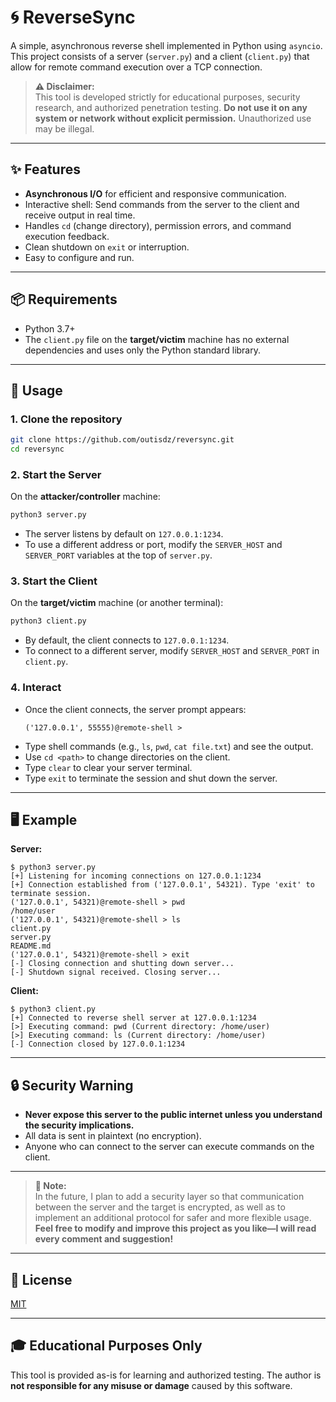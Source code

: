 # 🌀 ReverseSync

A simple, asynchronous reverse shell implemented in Python using `asyncio`. This project consists of a server (`server.py`) and a client (`client.py`) that allow for remote command execution over a TCP connection.

> **⚠️ Disclaimer:**  
> This tool is developed strictly for educational purposes, security research, and authorized penetration testing. **Do not use it on any system or network without explicit permission.** Unauthorized use may be illegal.

---

## ✨ Features

- **Asynchronous I/O** for efficient and responsive communication.
- Interactive shell: Send commands from the server to the client and receive output in real time.
- Handles `cd` (change directory), permission errors, and command execution feedback.
- Clean shutdown on `exit` or interruption.
- Easy to configure and run.

---

## 📦 Requirements

- Python 3.7+
- The `client.py` file on the **target/victim** machine has no external dependencies and uses only the Python standard library.

---

## 🚀 Usage

### 1. Clone the repository

```bash
git clone https://github.com/outisdz/reversync.git
cd reversync
```

### 2. Start the Server

On the **attacker/controller** machine:

```bash
python3 server.py
```

- The server listens by default on `127.0.0.1:1234`.
- To use a different address or port, modify the `SERVER_HOST` and `SERVER_PORT` variables at the top of `server.py`.

### 3. Start the Client

On the **target/victim** machine (or another terminal):

```bash
python3 client.py
```

- By default, the client connects to `127.0.0.1:1234`.
- To connect to a different server, modify `SERVER_HOST` and `SERVER_PORT` in `client.py`.

### 4. Interact

- Once the client connects, the server prompt appears:
  ```
  ('127.0.0.1', 55555)@remote-shell >
  ```
- Type shell commands (e.g., `ls`, `pwd`, `cat file.txt`) and see the output.
- Use `cd <path>` to change directories on the client.
- Type `clear` to clear your server terminal.
- Type `exit` to terminate the session and shut down the server.

---

## 🖥️ Example

**Server:**
```
$ python3 server.py
[+] Listening for incoming connections on 127.0.0.1:1234
[+] Connection established from ('127.0.0.1', 54321). Type 'exit' to terminate session.
('127.0.0.1', 54321)@remote-shell > pwd
/home/user
('127.0.0.1', 54321)@remote-shell > ls
client.py
server.py
README.md
('127.0.0.1', 54321)@remote-shell > exit
[-] Closing connection and shutting down server...
[-] Shutdown signal received. Closing server...
```

**Client:**
```
$ python3 client.py
[+] Connected to reverse shell server at 127.0.0.1:1234
[>] Executing command: pwd (Current directory: /home/user)
[>] Executing command: ls (Current directory: /home/user)
[-] Connection closed by 127.0.0.1:1234
```

---

## 🔒 Security Warning

- **Never expose this server to the public internet unless you understand the security implications.**
- All data is sent in plaintext (no encryption).
- Anyone who can connect to the server can execute commands on the client.

---

> **📝 Note:**  
> In the future, I plan to add a security layer so that communication between the server and the target is encrypted, as well as to implement an additional protocol for safer and more flexible usage.  
> **Feel free to modify and improve this project as you like—I will read every comment and suggestion!**

---

## 📄 License

[MIT](LICENSE)

---

## 🎓 Educational Purposes Only

This tool is provided as-is for learning and authorized testing. The author is **not responsible for any misuse or damage** caused by this software.
